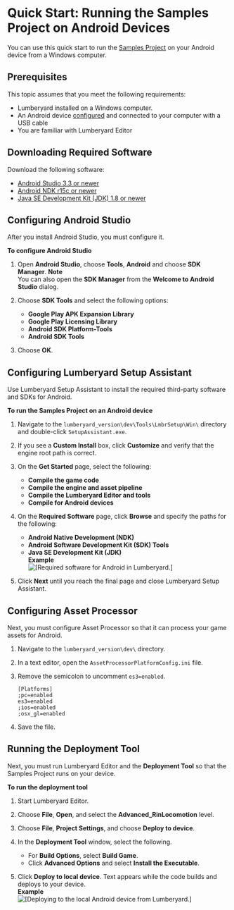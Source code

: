 # Quick Start: Running the Samples Project on Android Devices<a name="android-quick-start"></a>

You can use this quick start to run the [Samples Project](sample-project-samples.md) on your Android device from a Windows computer\.

## Prerequisites<a name="android-quick-start-prerequisites"></a>

This topic assumes that you meet the following requirements:
+ Lumberyard installed on a Windows computer\.
+ An Android device [configured](https://developer.android.com/studio/run/device) and connected to your computer with a USB cable
+ You are familiar with Lumberyard Editor

## Downloading Required Software<a name="android-quick-start-downloads"></a>

Download the following software:
+ [Android Studio 3\.3 or newer](https://developer.android.com/studio/index.html)
+ [Android NDK r15c or newer](https://developer.android.com/ndk/downloads/older_releases)
+ [Java SE Development Kit \(JDK\) 1\.8 or newer](http://www.oracle.com/technetwork/java/javase/downloads/jdk8-downloads-2133151.html)

## Configuring Android Studio<a name="configuring-android-studio"></a>

After you install Android Studio, you must configure it\.

**To configure Android Studio**

1. Open **Android Studio**, choose **Tools**, **Android** and choose **SDK Manager**\.
**Note**  
You can also open the **SDK Manager** from the **Welcome to Android Studio** dialog\. 

1. Choose **SDK Tools** and select the following options:
   + **Google Play APK Expansion Library**
   + **Google Play Licensing Library**
   + **Android SDK Platform\-Tools**
   + **Android SDK Tools**

1. Choose **OK**\.

## Configuring Lumberyard Setup Assistant<a name="set-up-samples-project-on-android"></a>

Use Lumberyard Setup Assistant to install the required third\-party software and SDKs for Android\.

**To run the Samples Project on an Android device**

1. Navigate to the `lumberyard_version\dev\Tools\LmbrSetup\Win\` directory and double\-click `SetupAssistant.exe`\.

1. If you see a **Custom Install** box, click **Customize** and verify that the engine root path is correct\.

1. On the **Get Started** page, select the following:
   + **Compile the game code**
   + **Compile the engine and asset pipeline**
   + **Compile the Lumberyard Editor and tools**
   + **Compile for Android devices**

1. On the **Required Software** page, click **Browse** and specify the paths for the following:
   + **Android Native Development \(NDK\)**
   + **Android Software Development Kit \(SDK\) Tools**
   + **Java SE Development Kit \(JDK\)**  
**Example**    
![\[Required software for Android in Lumberyard.\]](http://docs.aws.amazon.com/lumberyard/latest/userguide/images/android-third-party-software.png)

1. Click **Next** until you reach the final page and close Lumberyard Setup Assistant\.

## Configuring Asset Processor<a name="set-up-asset-processor-for-android"></a>

Next, you must configure Asset Processor so that it can process your game assets for Android\.

1. Navigate to the `lumberyard_version\dev\` directory\.

1. In a text editor, open the `AssetProcessorPlatformConfig.ini` file\. 

1. Remove the semicolon to uncomment `es3=enabled`\.

   ```
   [Platforms]
   ;pc=enabled
   es3=enabled
   ;ios=enabled
   ;osx_gl=enabled
   ```

1. Save the file\.

## Running the Deployment Tool<a name="run-the-deployment-tool-for-android"></a>

Next, you must run Lumberyard Editor and the **Deployment Tool** so that the Samples Project runs on your device\.

**To run the deployment tool**

1. Start Lumberyard Editor\.

1. Choose **File**, **Open**, and select the **Advanced\_RinLocomotion** level\.

1. Choose **File**, **Project Settings**, and choose **Deploy to device**\.

1. In the **Deployment Tool** window, select the following\.
   + For **Build Options**, select **Build Game**\.
   + Click **Advanced Options** and select **Install the Executable**\.

1. Click **Deploy to local device**\. Text appears while the code builds and deploys to your device\.  
**Example**    
![\[Deploying to the local Android device from Lumberyard.\]](http://docs.aws.amazon.com/lumberyard/latest/userguide/images/android-quick-start-log.png)